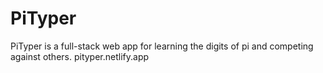 # PiTyper
PiTyper is a full-stack web app for learning the digits of pi and competing against others.
pityper.netlify.app
